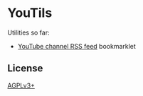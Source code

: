 # YouTils

Utilities so far:

- [YouTube channel RSS feed](channel-feed.html) bookmarklet

## License

[AGPLv3+](LICENSE)
